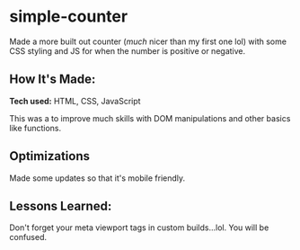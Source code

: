 # simple-counter

Made a more built out counter (_much_ nicer than my first one lol) with some CSS styling and JS for when the number is positive or negative.

## How It's Made:

**Tech used:** HTML, CSS, JavaScript

This was a to improve much skills with DOM manipulations and other basics like functions.

## Optimizations

Made some updates so that it's mobile friendly.

## Lessons Learned:

Don't forget your meta viewport tags in custom builds...lol. You will be confused.
